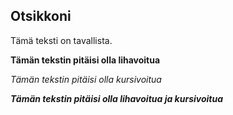 ## Otsikkoni


Tämä teksti on tavallista.


**Tämän tekstin pitäisi olla lihavoitua**

*Tämän tekstin pitäisi olla kursivoitua*

***Tämän tekstin pitäisi olla lihavoitua ja kursivoitua*** 
